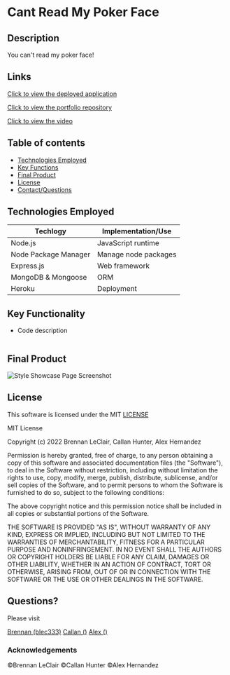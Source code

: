 # Cant Read My Poker Face

## Description

You can't read my poker face!


## Links

[Click to view the deployed application]()

[Click to view the portfolio repository]()

[Click to view the video]()

## Table of contents


- [Technologies Employed](#technologies-employed)
- [Key Functions](#key-functions)
- [Final Product](#final-product)
- [License](#license)
- [Contact/Questions](#questions)


## Technologies Employed


| Techlogy             | Implementation/Use       |
| -------------------- | ------------------------ |
| Node.js              | JavaScript runtime       |
| Node Package Manager | Manage node packages     |
| Express.js           | Web framework            |
| MongoDB & Mongoose   | ORM                      |
| Heroku               | Deployment               |


## Key Functionality

* Code description
```javascript

```


## Final Product

<img title="image" alt="Style Showcase Page Screenshot" src="./assets/screenshot.gif">



## License

This software is licensed under the MIT [LICENSE](./LICENSE)

MIT License

Copyright (c) 2022 Brennan LeClair, Callan Hunter, Alex Hernandez

Permission is hereby granted, free of charge, to any person obtaining a copy
of this software and associated documentation files (the "Software"), to deal
in the Software without restriction, including without limitation the rights
to use, copy, modify, merge, publish, distribute, sublicense, and/or sell
copies of the Software, and to permit persons to whom the Software is
furnished to do so, subject to the following conditions:

The above copyright notice and this permission notice shall be included in all
copies or substantial portions of the Software.

THE SOFTWARE IS PROVIDED "AS IS", WITHOUT WARRANTY OF ANY KIND, EXPRESS OR
IMPLIED, INCLUDING BUT NOT LIMITED TO THE WARRANTIES OF MERCHANTABILITY,
FITNESS FOR A PARTICULAR PURPOSE AND NONINFRINGEMENT. IN NO EVENT SHALL THE
AUTHORS OR COPYRIGHT HOLDERS BE LIABLE FOR ANY CLAIM, DAMAGES OR OTHER
LIABILITY, WHETHER IN AN ACTION OF CONTRACT, TORT OR OTHERWISE, ARISING FROM,
OUT OF OR IN CONNECTION WITH THE SOFTWARE OR THE USE OR OTHER DEALINGS IN THE
SOFTWARE.



## Questions?

Please visit

[Brennan (blec333)](https://github.com/Blec333)
[Callan ()](https://github.com/)
[Alex ()](https://github.com/)



### Acknowledgements

©Brennan LeClair
©Callan Hunter
©Alex Hernandez
